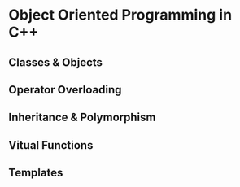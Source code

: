 # Object Oriented Programming in C++

## Classes & Objects
## Operator Overloading
## Inheritance & Polymorphism
## Vitual Functions
## Templates
